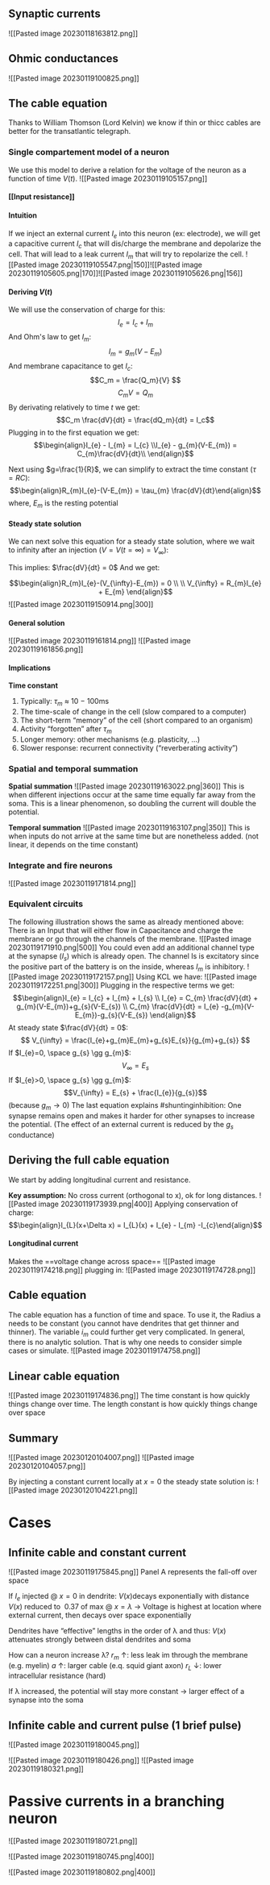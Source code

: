 ```toc
```


## Synaptic currents
![[Pasted image 20230118163812.png]]

## Ohmic conductances
![[Pasted image 20230119100825.png]]

## The cable equation
Thanks to William Thomson (Lord Kelvin) we know if thin or thicc cables are better for the transatlantic telegraph.

### Single compartement model of a neuron
We use this model to derive a relation for the voltage of the neuron as a function of time $V(t)$. 
![[Pasted image 20230119105157.png]]
#### [[Input resistance]]

#### Intuition
If we inject an external current $I_e$ into this neuron (ex: electrode), we will get a capacitive current $I_c$ that will dis/charge the membrane and depolarize the cell. That will lead to a leak current $I_m$ that will try to repolarize the cell.
![[Pasted image 20230119105547.png|150]]![[Pasted image 20230119105605.png|170]]![[Pasted image 20230119105626.png|156]]

#### Deriving $V(t)$
We will use the conservation of charge for this:
$$I_e = I_c + I_m$$
And Ohm's law to get $I_m$:
$$I_m = g_m(V-E_m)$$
And membrane capacitance to get $I_c$:
$$C_m = \frac{Q_m}{V} $$
$$C_m V = Q_m$$
By derivating relatively to time $t$ we get:
$$C_m \frac{dV}{dt} = \frac{dQ_m}{dt} = I_c$$
Plugging in to the first equation we get:
$$\begin{align}I_{e} - I_{m} = I_{c} \\I_{e} - g_{m}(V-E_{m}) = C_{m}\frac{dV}{dt}\\ \end{align}$$

Next using $g=\frac{1}{R}$, we can simplify to extract the time constant ($\tau = RC$):
$$\begin{align}R_{m}I_{e}-(V-E_{m}) = \tau_{m} \frac{dV}{dt}\end{align}$$
where, $E_{m}$ is the resting potential

#### **Steady state solution**
We can next solve this equation for a steady state solution, where we wait to infinity after an injection ($V = V(t=\infty) = V_{\infty}$):

This implies: $\frac{dV}{dt} = 0$
And we get:

$$\begin{align}R_{m}I_{e}-(V_{\infty}-E_{m}) = 0 \\ \\ V_{\infty} = R_{m}I_{e} + E_{m} \end{align}$$
![[Pasted image 20230119150914.png|300]]

#### General solution
![[Pasted image 20230119161814.png]]
![[Pasted image 20230119161856.png]]

#### Implications

**Time constant**
1. Typically: $\tau_{m}$ ≈ 10 − 100ms
2. The time-scale of change in the cell (slow compared to a computer)
3. The short-term “memory” of the cell (short compared to an organism)
4. Activity “forgotten” after $\tau_{m}$
5. Longer memory: other mechanisms (e.g. plasticity, ...)
6. Slower response: recurrent connectivity (“reverberating activity”)


### Spatial and temporal summation

**Spatial summation**
![[Pasted image 20230119163022.png|360]]
This is when different injections occur at the same time equally far away from the soma. This is a linear phenomenon, so doubling the current will double the potential.

**Temporal summation**
![[Pasted image 20230119163107.png|350]]
This is when inputs do not arrive at the same time but are nonetheless added. (not linear, it depends on the time constant)

### Integrate and fire neurons
![[Pasted image 20230119171814.png]]

### Equivalent circuits
The following illustration shows the same as already mentioned above: There is an Input that will either flow in Capacitance and charge the membrane or go through the channels of the membrane.
![[Pasted image 20230119171910.png|500]]
You could even add an additional channel type at the synapse ($I_{s}$) which is already open. The channel Is is excitatory since the positive part of the battery is on the inside, whereas $I_{m}$ is inhibitory.
![[Pasted image 20230119172157.png]]
Using KCL we have:
![[Pasted image 20230119172251.png|300]]
Plugging in the respective terms we get:
$$\begin{align}I_{e} = I_{c} + I_{m} + I_{s} \\ I_{e} = C_{m} \frac{dV}{dt} + g_{m}(V-E_{m})+g_{s}(V-E_{s}) \\ C_{m} \frac{dV}{dt} = I_{e} -g_{m}(V-E_{m})-g_{s}(V-E_{s}) \end{align}$$
At steady state $\frac{dV}{dt} = 0$:
$$
V_{\infty} = \frac{I_{e}+g_{m}E_{m}+g_{s}E_{s}}{g_{m}+g_{s}}
$$
If $I_{e}=0, \space  g_{s} \gg g_{m}$:
$$V_{\infty} = E_{s}$$
If $I_{e}>0, \space  g_{s} \gg g_{m}$:
$$V_{\infty} = E_{s} + \frac{I_{e}}{g_{s}}$$
(because $g_{m} \rightarrow 0$)
The last equation explains #shuntinginhibition: One synapse remains open and makes it harder for other synapses to increase the potential. (The effect of an external current is reduced by the $g_{s}$ conductance)

## Deriving the full cable equation
We start by adding longitudinal current and resistance. 

**Key assumption:**
No cross current (orthogonal to x), ok for long distances.
![[Pasted image 20230119173939.png|400]]
Applying conservation of charge:
$$\begin{align}I_{L}(x+\Delta x) = I_{L}(x) + I_{e} - I_{m} -I_{c}\end{align}$$
#### Longitudinal current
Makes the ==voltage change across space==
![[Pasted image 20230119174218.png]]
plugging in:
![[Pasted image 20230119174728.png]]

## Cable equation
The cable equation has a function of time and space. To use it, the Radius a needs to be constant (you cannot have dendrites that get thinner and thinner). The variable $i_{m}$ could further get very complicated. In general, there is no analytic solution. That is why one needs to consider simple cases or simulate.
![[Pasted image 20230119174758.png]]

## Linear cable equation

![[Pasted image 20230119174836.png]]
The time constant is how quickly things change over time.
The length constant is how quickly things change over space

## Summary
![[Pasted image 20230120104007.png]]
![[Pasted image 20230120104057.png]]

By injecting a constant current locally at $x=0$ the steady state solution is:
![[Pasted image 20230120104221.png]]
# Cases

## Infinite cable and constant current
![[Pasted image 20230119175845.png]]
Panel A represents the fall-off over space

If $I_{e}$ injected @ $x=0$ in dendrite: 
	$V(x)$decays exponentially with distance 
	$V(x)$ reduced to $~0.37$ of max @ $x=λ$
	$\rightarrow$ Voltage is highest at location where external current, then decays over space exponentially 
	
Dendrites have “effective” lengths in the order of λ and thus: 
	$V(x$) attenuates strongly between distal dendrites and soma 
	
How can a neuron increase λ? 
	$r_{m}$ ↑: less leak im through the membrane (e.g. myelin) 
	$a$ ↑: larger cable (e.q. squid giant axon) 
	$r_{L}$ ↓: lower intracellular resistance (hard) 
	
If λ increased, the potential will stay more constant $\rightarrow$ larger effect of a synapse into the soma

## Infinite cable and current pulse (1 brief pulse)
![[Pasted image 20230119180045.png]]

![[Pasted image 20230119180426.png]]
![[Pasted image 20230119180321.png]]

# Passive currents in a branching neuron

![[Pasted image 20230119180721.png]]

![[Pasted image 20230119180745.png|400]]

![[Pasted image 20230119180802.png|400]]